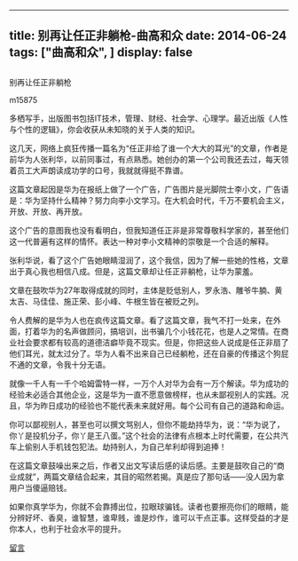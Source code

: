 
---
title:   别再让任正非躺枪-曲高和众
date: 2014-06-24
tags: ["曲高和众", ]
display: false
---


## 



别再让任正非躺枪




m15875




多栖写手，出版图书包括IT技术，管理、财经、社会学、心理学。最近出版《人性与个性的逻辑》，你会收获从未知晓的关于人类的知识。




这几天，网络上疯狂传播一篇名为“任正非给了谁一个大大的耳光”的文章，作者是前华为人张利华，以前同事过，有点熟悉。她创办的第一个公司我还去过，每天领着员工大声朗读成功学的口号，我就就得挺不靠谱。



这篇文章起因是华为在报纸上做了一个广告，广告图片是光脚院士李小文，广告语是：华为坚持什么精神？努力向李小文学习。在大机会时代，千万不要机会主义，开放、开放、再开放。



这个广告的意图我也没有看明白，但我知道任正非是非常尊敬科学家的，甚至他们这一代普遍有这样的情怀。表达一种对李小文精神的崇敬是一个合适的解释。



张利华说，看了这个广告她眼睛湿润了，这个我信，因为了解一些她的性格，文章出于真心我也相信八成。但是，这篇文章却让任正非躺枪，让华为蒙羞。



文章在鼓吹华为27年取得成就的同时，主体是贬低别人，罗永浩、雕爷牛腩、黄太吉、马佳佳、施正荣、彭小峰、牛根生皆在被贬之列。



令人费解的是华为人也在疯传这篇文章。看了这篇文章，我气不打一处来，在外面，打着华为的名声做顾问，搞培训，出书骗几个小钱花花，也是人之常情。在商业社会要求都有较高的道德洁癖毕竟不现实。但是，你把这些人说成是任正非扇了他们耳光，就太过分了。华为人看不出来自己已经躺枪，还在自豪的传播这个狗屁不通的文章，令我十分无语。



就像一千人有一千个哈姆雷特一样，一万个人对华为会有一万个解读。华为成功的经验未必适合其他企业，这是华为一直不愿意做榜样，也从未鄙视别人的实践。况且，华为昨日成功的经验也不能代表未来就好用。每个公司有自己的道路和命运。



你可以鄙视别人，甚至也可以撰文骂别人，但你不能劫持华为，说：“华为说了，你丫是投机分子，你丫是王八蛋。”这个社会的法律有点根本上时代需要，在公共汽车上偷别人手机钱包犯法。劫持别人，为自己牟利却得到追捧！



在这篇文章鼓噪出来之后，作者又出文写读后感的读后感。主要是鼓吹自己的“商业成就”，两篇文章结合起来，其目的昭然若揭。真是应了那句话——没人因为拿用户当傻逼赔钱。



如果你真学华为，你就不会靠搏出位，拉眼球骗钱。读者也要擦亮你们的眼睛，能分辨好坏、香臭，谁智慧，谁卑贱，谁是炒作，谁可以干点正事。这样受益的才是你本人，也利于社会水平的提升。

 









[留言](javascript:;)


